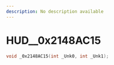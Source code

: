 ```yaml
---
description: No description available 
---
```


# HUD\__0x2148AC15

```cpp
void _0x2148AC15(int _Unk0, int _Unk1);
```